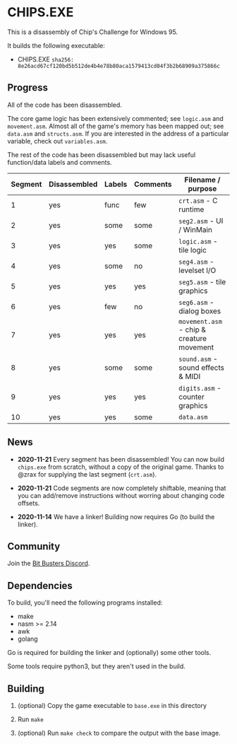 CHIPS.EXE
====
This is a disassembly of Chip's Challenge for Windows 95.

It builds the following executable:

* CHIPS.EXE `sha256: 8e26acd67cf120bd5b512de4b4e78b80aca1579413cd04f3b2b68909a375866c`


Progress
----
All of the code has been disassembled.

The core game logic has been extensively commented; see `logic.asm` and `movement.asm`.
Almost all of the game's memory has been mapped out; see `data.asm` and `structs.asm`.
If you are interested in the address of a particular variable, check out `variables.asm`.

The rest of the code has been disassembled but may lack useful function/data labels and comments.

| Segment | Disassembled | Labels | Comments | Filename / purpose |
| --- | --- | --- | --- | --- |
| 1 | yes | func | few  | `crt.asm` - C runtime |
| 2 | yes | some | some | `seg2.asm` - UI / WinMain |
| 3 | yes | yes  | some | `logic.asm` - tile logic |
| 4 | yes | some | no   | `seg4.asm` - levelset I/O |
| 5 | yes | yes  | yes  | `seg5.asm` - tile graphics |
| 6 | yes | few  | no   | `seg6.asm` - dialog boxes |
| 7 | yes | yes  | yes  | `movement.asm` - chip & creature movement |
| 8 | yes | some | some | `sound.asm` - sound effects & MIDI |
| 9 | yes | yes  | yes  | `digits.asm` - counter graphics |
| 10 | yes | yes | some | `data.asm` |

News
----
- **2020-11-21** Every segment has been disassembled!
  You can now build `chips.exe` from scratch, without a copy of the original game.
  Thanks to @zrax for supplying the last segment (`crt.asm`).

- **2020-11-21** Code segments are now completely shiftable, meaning that you can
  add/remove instructions without worring about changing code offsets.

- **2020-11-14** We have a linker! Building now requires Go (to build the linker).

Community
----
Join the [Bit Busters Discord][bbc].

[bbc]: https://discord.gg/Xd4dUY9

Dependencies
----
To build, you'll need the following programs installed:

* make
* nasm >= 2.14
* awk
* golang

Go is required for building the linker and (optionally) some other tools.

Some tools require python3, but they aren't used in the build.

Building
----

1. (optional) Copy the game executable to `base.exe` in this directory

2. Run `make`

3. (optional) Run `make check` to compare the output with the base image.
